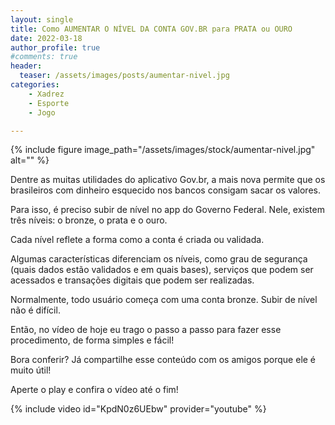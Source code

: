 ```yaml
---
layout: single
title: Como AUMENTAR O NÍVEL DA CONTA GOV.BR para PRATA ou OURO
date: 2022-03-18
author_profile: true
#comments: true
header:
  teaser: /assets/images/posts/aumentar-nivel.jpg
categories: 
    - Xadrez
    - Esporte
    - Jogo

---
```


{% include figure image_path="/assets/images/stock/aumentar-nivel.jpg" alt=""  %}

Dentre as muitas utilidades do aplicativo Gov.br, a mais nova permite que os brasileiros com dinheiro esquecido nos bancos consigam sacar os valores. 

Para isso, é preciso subir de nível no app do Governo Federal. Nele, existem três níveis: o bronze, o prata e o ouro. 

Cada nível reflete a forma como a conta é criada ou validada. 

Algumas características diferenciam os níveis, como grau de segurança (quais dados estão validados e em quais bases), serviços que podem ser acessados e transações digitais que podem ser realizadas.

Normalmente, todo usuário começa com uma conta bronze. Subir de nível não é difícil. 

Então, no vídeo de hoje eu trago o passo a passo para fazer esse procedimento, de forma simples e fácil! 

Bora conferir? Já compartilhe esse conteúdo com os amigos porque ele é muito útil!

Aperte o play e confira o vídeo até o fim!

{% include video id="KpdN0z6UEbw" provider="youtube" %}